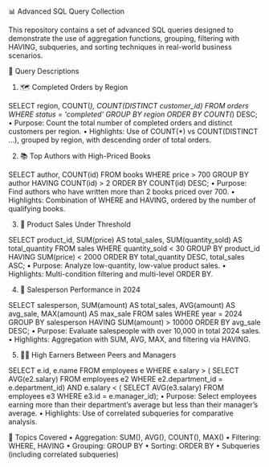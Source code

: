 📊 Advanced SQL Query Collection


This repository contains a set of advanced SQL queries designed to demonstrate the use of aggregation functions, grouping, filtering with HAVING, subqueries, and sorting techniques in real-world business scenarios.


🧠 Query Descriptions

1. 🗺️ Completed Orders by Region

SELECT region, COUNT(*), COUNT(DISTINCT customer_id) 
FROM orders 
WHERE status = 'completed' 
GROUP BY region 
ORDER BY COUNT(*) DESC;
	•	Purpose: Count the total number of completed orders and distinct customers per region.
	•	Highlights: Use of COUNT(*) vs COUNT(DISTINCT ...), grouped by region, with descending order of total orders.

2. 📚 Top Authors with High-Priced Books

SELECT author, COUNT(id) 
FROM books 
WHERE price > 700 
GROUP BY author 
HAVING COUNT(id) > 2 
ORDER BY COUNT(id) DESC;
	•	Purpose: Find authors who have written more than 2 books priced over 700.
	•	Highlights: Combination of WHERE and HAVING, ordered by the number of qualifying books.

3. 🧮 Product Sales Under Threshold

SELECT product_id, SUM(price) AS total_sales, SUM(quantity_sold) AS total_quantity 
FROM sales 
WHERE quantity_sold < 30 
GROUP BY product_id 
HAVING SUM(price) < 2000 
ORDER BY total_quantity DESC, total_sales ASC;
	•	Purpose: Analyze low-quantity, low-value product sales.
	•	Highlights: Multi-condition filtering and multi-level ORDER BY.

4. 👤 Salesperson Performance in 2024

SELECT salesperson, 
       SUM(amount) AS total_sales, 
       AVG(amount) AS avg_sale, 
       MAX(amount) AS max_sale 
FROM sales 
WHERE year = 2024 
GROUP BY salesperson 
HAVING SUM(amount) > 10000 
ORDER BY avg_sale DESC;
	•	Purpose: Evaluate salespeople with over 10,000 in total 2024 sales.
	•	Highlights: Aggregation with SUM, AVG, MAX, and filtering via HAVING.

5. 🧑‍💼 High Earners Between Peers and Managers

SELECT e.id, e.name
FROM employees e
WHERE e.salary > (
      SELECT AVG(e2.salary)
      FROM employees e2
      WHERE e2.department_id = e.department_id)
  AND e.salary < (
      SELECT AVG(e3.salary)
      FROM employees e3
      WHERE e3.id = e.manager_id);
	•	Purpose: Select employees earning more than their department’s average but less than their manager’s average.
	•	Highlights: Use of correlated subqueries for comparative analysis.



🧩 Topics Covered
	•	Aggregation: SUM(), AVG(), COUNT(), MAX()
	•	Filtering: WHERE, HAVING
	•	Grouping: GROUP BY
	•	Sorting: ORDER BY
	•	Subqueries (including correlated subqueries)
